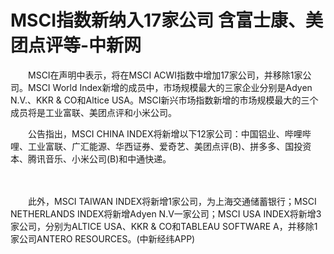# MSCI指数新纳入17家公司 含富士康、美团点评等-中新网

　　MSCI在声明中表示，将在MSCI ACWI指数中增加17家公司，并移除1家公司。MSCI World Index新增的成员中，市场规模最大的三家企业分别是Adyen N.V.、KKR &amp; CO和Altice USA。MSCI新兴市场指数新增的市场规模最大的三个成员将是工业富联、美团点评和小米公司。

　　公告指出，MSCI CHINA INDEX将新增以下12家公司：中国铝业、哔哩哔哩、工业富联、广汇能源、华西证券、爱奇艺、美团点评(B)、拼多多、国投资本、腾讯音乐、小米公司(B)和中通快递。


　　

　　此外，MSCI TAIWAN INDEX将新增1家公司，为上海交通储蓄银行；MSCI NETHERLANDS INDEX将新增Adyen N.V一家公司；MSCI USA INDEX将新增3家公司，分别为ALTICE USA、KKR &amp; CO和TABLEAU SOFTWARE A，并移除1家公司ANTERO RESOURCES。(中新经纬APP)
